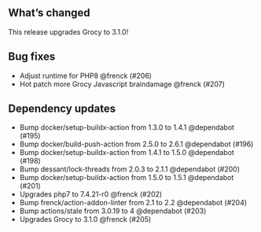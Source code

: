 ## What’s changed

This release upgrades Grocy to 3.1.0!  

##  Bug fixes

- Adjust runtime for PHP8 @frenck (#206)
- Hot patch more Grocy Javascript braindamage @frenck (#207)

##  Dependency updates

-  Bump docker/setup-buildx-action from 1.3.0 to 1.4.1 @dependabot (#195)
-  Bump docker/build-push-action from 2.5.0 to 2.6.1 @dependabot (#196)
-  Bump docker/setup-buildx-action from 1.4.1 to 1.5.0 @dependabot (#198)
-  Bump dessant/lock-threads from 2.0.3 to 2.1.1 @dependabot (#200)
-  Bump docker/setup-buildx-action from 1.5.0 to 1.5.1 @dependabot (#201)
-  Upgrades php7 to 7.4.21-r0 @frenck (#202)
-  Bump frenck/action-addon-linter from 2.1 to 2.2 @dependabot (#204)
-  Bump actions/stale from 3.0.19 to 4 @dependabot (#203)
-  Upgrades Grocy to 3.1.0 @frenck (#205)
